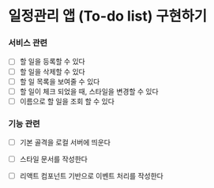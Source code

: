 # 일정관리 앱 (To-do list) 구현하기

### 서비스 관련

- [ ] 할 일을 등록할 수 있다
- [ ] 할 일을 삭제할 수 있다
- [ ] 할 일 목록을 보여줄 수 있다
- [ ] 할 일이 체크 되었을 때, 스타일을 변경할 수 있다
- [ ] 이름으로 할 일을 조회 할 수 있다

### 기능 관련

- [ ] 기본 골격을 로컬 서버에 띄운다
- [ ] 스타일 문서를 작성한다
- [ ] 리액트 컴포넌트 기반으로 이벤트 처리를 작성한다


  